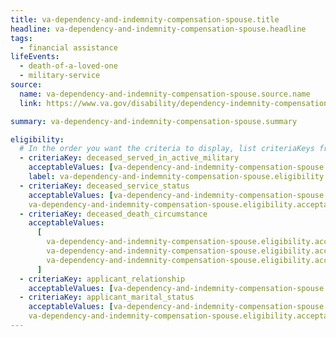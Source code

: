 ```yaml
---
title: va-dependency-and-indemnity-compensation-spouse.title
headline: va-dependency-and-indemnity-compensation-spouse.headline
tags:
  - financial assistance
lifeEvents:
  - death-of-a-loved-one
  - military-service
source:
  name: va-dependency-and-indemnity-compensation-spouse.source.name
  link: https://www.va.gov/disability/dependency-indemnity-compensation/

summary: va-dependency-and-indemnity-compensation-spouse.summary

eligibility:
  # In the order you want the criteria to display, list criteriaKeys from the csv here, each followed by a comma-separated list of which values indicate eligibility for that criteria. Wrap individual values in quotes if they have inner commas.
  - criteriaKey: deceased_served_in_active_military
    acceptableValues: [va-dependency-and-indemnity-compensation-spouse.eligibility.acceptableValues]
    label: va-dependency-and-indemnity-compensation-spouse.eligibility.label
  - criteriaKey: deceased_service_status
    acceptableValues: [va-dependency-and-indemnity-compensation-spouse.eligibility.acceptableValues1, 
    va-dependency-and-indemnity-compensation-spouse.eligibility.acceptableValues2]
  - criteriaKey: deceased_death_circumstance
    acceptableValues:
      [
        va-dependency-and-indemnity-compensation-spouse.eligibility.acceptableValues3,
        va-dependency-and-indemnity-compensation-spouse.eligibility.acceptableValues4,
        va-dependency-and-indemnity-compensation-spouse.eligibility.acceptableValues5,
      ]
  - criteriaKey: applicant_relationship
    acceptableValues: [va-dependency-and-indemnity-compensation-spouse.eligibility.acceptableValues6]
  - criteriaKey: applicant_marital_status
    acceptableValues: [va-dependency-and-indemnity-compensation-spouse.eligibility.acceptableValues7, 
    va-dependency-and-indemnity-compensation-spouse.eligibility.acceptableValues8]
---
```

